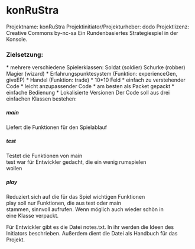 konRuStra
=========
Projektname:                        konRuStra
Projektinitiator/Projekturheber:    dodo
Projektlizenz:                      Creative Commons by-nc-sa
Ein Rundenbasiertes Strategiespiel in der Konsole.
<h3>Zielsetzung:</h3>
* mehrere verschiedene Spielerklassen: Soldat (soldier) Schurke (robber) Magier (wizard)
* Erfahrungspunktesystem (Funktion: experienceGen, giveEP)
* Handel (Funktion: trade)
* 10*10 Feld
* einfach zu verstehender Code
* leicht anzupassender Code
* am besten als Packet gepackt
* einfache Bedienung
* Lokalisierte Versionen
Der Code soll aus drei einfachen Klassen bestehen:

<h5>main</h5> 
<p>
Liefert die Funktionen für den Spielablauf <br>
</p>

<h5>test</h5> 
<p>
Testet die Funktionen von main <br>
test war für Entwickler gedacht, die ein wenig rumspielen <br>
wollen
</p>

<h5>play</h5>
<p>
Reduziert sich auf die für das Spiel wichtigen Funktionen <br>
play soll nur Funktionen, die aus test oder main <br>
stammen, sinnvoll aufrufen. Wenn möglich auch wieder schön in <br>
eine Klasse verpackt. 
</p>
<p>
Für Entwickler gibt es die Datei notes.txt. In ihr werden die Ideen
des Initiators beschrieben. Außerdem dient die Datei als Handbuch
für das Projekt.
</p>


